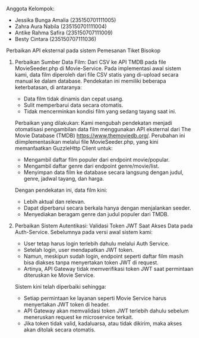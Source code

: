 Anggota Kelompok:
- Jessika Bunga Amalia    (235150701111005)
- Zahra Aura Nabila		    (235150701111004)
- Antike Rahma Safira		  (235150707111009)
- Besty Cintara			      (235150707111036)


Perbaikan API eksternal pada sistem Pemesanan Tiket Bisokop
1. Perbaikan Sumber Data Film: Dari CSV ke API TMDB pada file MovieSeeder.php di Movie-Service. 
   Pada implementasi awal sistem kami, data film diperoleh dari file CSV statis yang di-upload secara manual ke dalam database. Pendekatan ini memiliki beberapa keterbatasan, di antaranya:
    - Data film tidak dinamis dan cepat usang.
    - Sulit memperbarui data secara otomatis.
    - Tidak mencerminkan kondisi film yang sedang tayang saat ini.

	Perbaikan yang dilakukan:
	Kami mengubah pendekatan menjadi otomatisasi pengambilan data film menggunakan API eksternal dari The Movie Database (TMDB) https://www.themoviedb.org/. Perubahan ini diimplementasikan melalui file MovieSeeder.php, yang kini memanfaatkan GuzzleHttp Client untuk:
	- Mengambil daftar film populer dari endpoint movie/popular.
	- Mengambil daftar genre dari endpoint genre/movie/list.
	- Menyimpan data film ke database secara langsung dengan judul, genre, jadwal tayang, dan harga.
	
	Dengan pendekatan ini, data film kini:
	- Lebih aktual dan relevan.
	- Dapat diperbarui secara berkala hanya dengan menjalankan seeder.
	- Menyediakan beragam genre dan judul populer dari TMDB.

2. Perbaikan Sistem Autentikasi: Validasi Token JWT Saat Akses Data pada Auth-Service. 
   Sebelumnya pada versi awal sistem kami:
    - User tetap harus login terlebih dahulu melalui Auth Service.
    - Setelah login, user mendapatkan JWT token.
    - Namun, meskipun sudah login, endpoint seperti daftar film masih bisa diakses tanpa menyertakan token JWT di request.
    - Artinya, API Gateway tidak memverifikasi token JWT saat permintaan diteruskan ke Movie Service.

	Sistem kini telah diperbaiki sehingga:
	- Setiap permintaan ke layanan seperti Movie Service harus menyertakan JWT token di header.
	- API Gateway akan memvalidasi token JWT terlebih dahulu sebelum meneruskan request ke microservice terkait.
	- Jika token tidak valid, kadaluarsa, atau tidak dikirim, maka akses akan ditolak secara otomatis.
	



